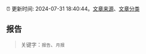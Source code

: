 :alarm_clock: 更新时间: 2024-07-31 18:40:44。[文章来源](/README.md)、[文章分类](/TAGS.md)

## 报告


> 关键字：`报告`、`月报`



